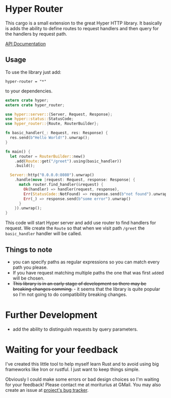 # Hyper Router

This cargo is a small extension to the great Hyper HTTP library. It basically is
adds the ability to define routes to request handlers and then query for the handlers
by request path.

[API Documentation](http://radoszewski.pl/hyper-router/0.1.2/hyper_router/)

## Usage

To use the library just add:

```
hyper-router = "*"
```

to your dependencies.

```rust
extern crate hyper;
extern crate hyper_router;

use hyper::server::{Server, Request, Response};
use hyper::status::StatusCode;
use hyper_router::{Route, RouterBuilder};

fn basic_handler(_: Request, res: Response) {
  res.send(b"Hello World!").unwrap();
}

fn main() {
  let router = RouterBuilder::new()
    .add(Route::get("/greet").using(basic_handler))
    .build();

  Server::http("0.0.0.0:8080").unwrap()
    .handle(move |request: Request, response: Response| {
      match router.find_handler(&request) {
        Ok(handler) => handler(request, response),
        Err(StatusCode::NotFound) => response.send(b"not found").unwrap(),
        Err(_) => response.send(b"some error").unwrap()
      }
    }).unwrap();
}
```

This code will start Hyper server and add use router to find handlers for request.
We create the `Route` so that when we visit path `/greet` the `basic_handler` handler
will be called.

## Things to note

* you can specify paths as regular expressions so you can match every path you please.
* If you have request matching multiple paths the one that was first `add`ed will be chosen.
* ~~This library is in an early stage of development so there may be breaking changes comming.~~ -
  it seems that the library is quite popular so I'm not going to do compatibility breaking changes.

# Further Development

* add the ability to distinguish requests by query parameters.

# Waiting for your feedback

I've created this little tool to help myself learn Rust and to avoid using big frameworks
like Iron or rustful. I just want to keep things simple.

Obviously I could make some errors or bad design choices so I'm waiting for your feedback!
Please contact me at moriturius at GMail. You may also create an issue at [project's bug tracker](https://github.com/marad/hyper-router/issues).

